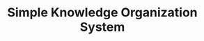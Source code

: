 ---
schema: default
title: Simple Knowledge Organization System
notes: >-
  <span style='color:Blue'>Schema</span> The Simple Knowledge Organization System (SKOS) is a common data model for
  sharing and linking knowledge organization systems via the Semantic Web. @en
organization: DataScientia Foundation
resources:
  - name: SKOS.UAN.owl
    url: >-
      http://git.knowdive.disi.unitn.it:8080/knowledge/LiveKnowledge/SREP/SKOS_schema/input/raw/master/SKOS.UAN.owl
    format: owl
    description: >-
      The Simple Knowledge Organization System (SKOS) is a common data model for
      sharing and linking knowledge organization systems via the Semantic Web.
      @en
    license: Creative Commons
    status: Unannotated
    byteSize: '22.732'
    issued: '2009-08-18'
    language: en
    modified: '17 December 2020, 01:42 (UTC+01:00)'
    OntologyEngineeringTool: Protégé
    ontologyLanguage: owl
    ontologySyntax: rdf
    example: Unknown
    ReferenceLKRepository: SREP
    referenceOntology: Unknown
    referenceDatasets: Unknown
distribution: skos-owl
keyword: Concept schemes
publisher: W3C
category:
  - Knowledge Organization
versionNotes: >-
  2015: Annual review done! Added the editors of the W3C document at
  http://www.w3.org/2009/08/skos-reference/skos.html
landingPage: 'http://www.w3.org/2009/08/skos-reference/skos.html'
accessRigths: Public
creator: 'Alistair Miles, Sean Bechhofer'
hasVersion: Unknown
isVersionOf: Unknown
issued: '2009-08-18'
modified: '17 December 2020, 01:42 (UTC+01:00)'
language: en
provenance: "(2013-06-06) Bernard Vatant: One of the most used and reused vocabularies both in LOV and LOD, SKOS has had the adoption curve it deserved!
(2014-06-06) Bernard Vatant: SKOS is ten years old :)
(2015-07-11) Ghislain Atemezing: Annual review done! Added the editors of the W3C document at http://www.w3.org/2009/08/skos-reference/skos.html
(2017-04-11) Ghislain Atemezing: Annual review - OK 
Provenance from: LOV"
page: 'http://www.w3.org/2004/02/skos/core'
wasGeneratedBy: Unknown
versionInfo: W3C-Recommendation
formalityLevel: Teleontology
OntologyEngineeringMethodology: Unknown
acronym: skos
CompetencyQuestion: Unknown
preferredNamespacePrefix: skos
toDoList: To completely annotate.
namespacesGenerated: Unknown
namespacesReused: Unknown
datasetLevel: Knowledge Level(L3-4)
spatialExtent: Unknown
temporalExtent: Unknown
datLicense: Creative Commons
DatOwner: Unknown
DatPublicationTimeStamp: Unknown
type:
  - Schema
---